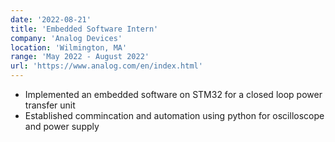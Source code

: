 ```yaml
---
date: '2022-08-21'
title: 'Embedded Software Intern'
company: 'Analog Devices'
location: 'Wilmington, MA'
range: 'May 2022 - August 2022'
url: 'https://www.analog.com/en/index.html'
---
```


- Implemented an embedded software on STM32 for a closed loop power transfer unit
- Established commincation and automation using python for oscilloscope and power supply

